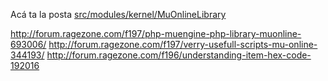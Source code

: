 Acá ta la posta [src/modules/kernel/MuOnlineLibrary](src/modules/kernel/MuOnlineLibrary)


http://forum.ragezone.com/f197/php-muengine-php-library-muonline-693006/
http://forum.ragezone.com/f197/verry-usefull-scripts-mu-online-344193/
http://forum.ragezone.com/f196/understanding-item-hex-code-192016

